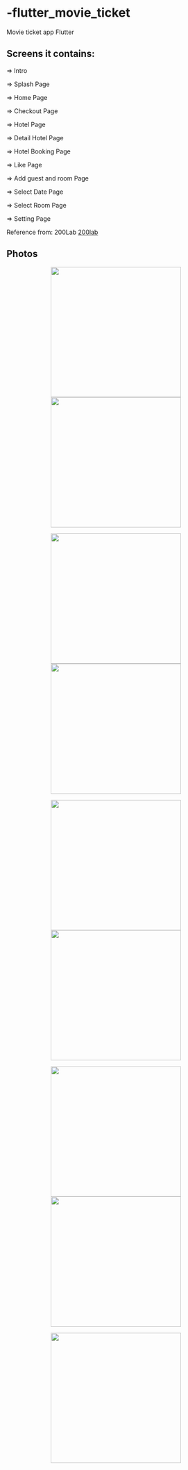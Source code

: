 # -flutter_movie_ticket
Movie ticket app Flutter

## Screens it contains:

=> Intro

=> Splash Page


=> Home Page


=> Checkout Page


=> Hotel Page


=> Detail Hotel Page


=> Hotel Booking Page


=> Like Page


=> Add guest and room Page


=> Select Date Page


=> Select Room Page


=> Setting Page

Reference from: 200Lab
[200lab](https://github.com/200lab-Education)

## Photos

<p align="center">
  <img src="/assets/images/show_screen/home.png" width="300" hspace="20">
  <img src="/assets/images/show_screen/hotel_booking.png" width="300" hspace="20">
</p>

<p align="center">
  <img src="/assets/images/show_screen/select_date.png" width="300" hspace="20">
  <img src="/assets/images/show_screen/select_room.png" width="300" hspace="20">
</p>

<p align="center">
  <img src="/assets/images/show_screen/hotels.png" width="300" hspace="20">
  <img src="/assets/images/show_screen/hotel_detail.png" width="300" hspace="20">
</p>

<p align="center">
  <img src="/assets/images/show_screen/hotel_detail_map.png" width="300" hspace="20">
  <img src="/assets/images/show_screen/select_room.png" width="300" hspace="20">
</p>
<p align="center">
  <img src="/assets/images/show_screen/checkout.png" width="300" hspace="20">
</p>